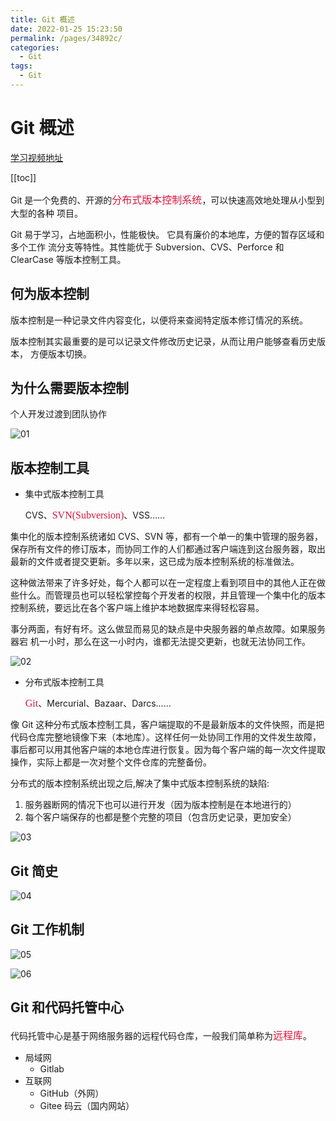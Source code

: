 ```yaml
---
title: Git 概述
date: 2022-01-25 15:23:50
permalink: /pages/34892c/
categories:
  - Git
tags:
  - Git
---
```

# Git 概述

[学习视频地址](https://www.bilibili.com/video/BV1vy4y1s7k6?from=search&seid=3454018643224740891&spm_id_from=333.337.0.0)

[[toc]]

Git 是一个免费的、开源的<font color=#DC143C size=3 face="黑体">分布式版本控制系统</font>，可以快速高效地处理从小型到大型的各种
项目。

Git 易于学习，占地面积小，性能极快。 它具有廉价的本地库，方便的暂存区域和多个工作
流分支等特性。其性能优于 Subversion、CVS、Perforce 和 ClearCase 等版本控制工具。

## 何为版本控制

版本控制是一种记录文件内容变化，以便将来查阅特定版本修订情况的系统。

版本控制其实最重要的是可以记录文件修改历史记录，从而让用户能够查看历史版本，
方便版本切换。

## 为什么需要版本控制

个人开发过渡到团队协作

![01](https://cdn.jsdmirror.com//gh/xustudyxu/image-hosting@master/studynotes/Git/images/01/01.png)

## 版本控制工具

+ 集中式版本控制工具

  CVS、<font color=#DC143C size=3 face="黑体">SVN(Subversion)</font>、VSS……

集中化的版本控制系统诸如 CVS、SVN 等，都有一个单一的集中管理的服务器，保存所有文件的修订版本，而协同工作的人们都通过客户端连到这台服务器，取出最新的文件或者提交更新。多年以来，这已成为版本控制系统的标准做法。

这种做法带来了许多好处，每个人都可以在一定程度上看到项目中的其他人正在做些什么。而管理员也可以轻松掌控每个开发者的权限，并且管理一个集中化的版本控制系统，要远比在各个客户端上维护本地数据库来得轻松容易。

事分两面，有好有坏。这么做显而易见的缺点是中央服务器的单点故障。如果服务器宕
机一小时，那么在这一小时内，谁都无法提交更新，也就无法协同工作。

![02](https://cdn.jsdmirror.com//gh/xustudyxu/image-hosting@master/studynotes/Git/images/01/02.png)

+ 分布式版本控制工具

  <font color=#DC143C size=3 face="黑体">Git</font>、Mercurial、Bazaar、Darcs……

像 Git 这种分布式版本控制工具，客户端提取的不是最新版本的文件快照，而是把代码仓库完整地镜像下来（本地库）。这样任何一处协同工作用的文件发生故障，事后都可以用其他客户端的本地仓库进行恢复。因为每个客户端的每一次文件提取操作，实际上都是一次对整个文件仓库的完整备份。

分布式的版本控制系统出现之后,解决了集中式版本控制系统的缺陷:

1. 服务器断网的情况下也可以进行开发（因为版本控制是在本地进行的）
2. 每个客户端保存的也都是整个完整的项目（包含历史记录，更加安全）

![03](https://cdn.jsdmirror.com//gh/xustudyxu/image-hosting@master/studynotes/Git/images/01/03.png)

## Git 简史

![04](https://cdn.jsdmirror.com//gh/xustudyxu/image-hosting@master/studynotes/Git/images/01/04.png)

## Git 工作机制

![05](https://cdn.jsdmirror.com//gh/xustudyxu/image-hosting@master/studynotes/Git/images/01/05.png)

![06](https://cdn.jsdmirror.com//gh/xustudyxu/image-hosting@master/studynotes/Git/images/01/06.png)

## Git 和代码托管中心

代码托管中心是基于网络服务器的远程代码仓库，一般我们简单称为<font color=#DC143C size=3 face="黑体">远程库</font>。

+ 局域网
  + Gitlab
+ 互联网
  + GitHub（外网）
  + Gitee 码云（国内网站）



